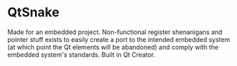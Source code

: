 # QtSnake

Made for an embedded project. Non-functional register shenanigans and pointer stuff exists to easily create a port to the intended embedded system (at which point the Qt elements will be abandoned) and comply with the embedded system's standards. Built in Qt Creator.
